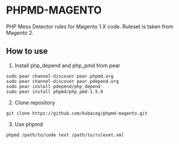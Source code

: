 PHPMD-MAGENTO
=============

PHP Mess Detector rules for Magento 1.X code. Ruleset is taken from Magento 2.


How to use
----------

1. Install php_depend and php_pmd from pear
```
sudo pear channel-discover pear.phpmd.org
sudo pear channel-discover pear.pdepend.org
sudo pear install pdepend/php_depend
sudo pear install phpmd/php_pmd-1.5.0
```
2. Clone repository
```
git clone https://github.com/kubaceg/phpmd-magento.git
```
3. Use phpmd
```
phpmd /path/to/code text /path/to/ruleset.xml
```